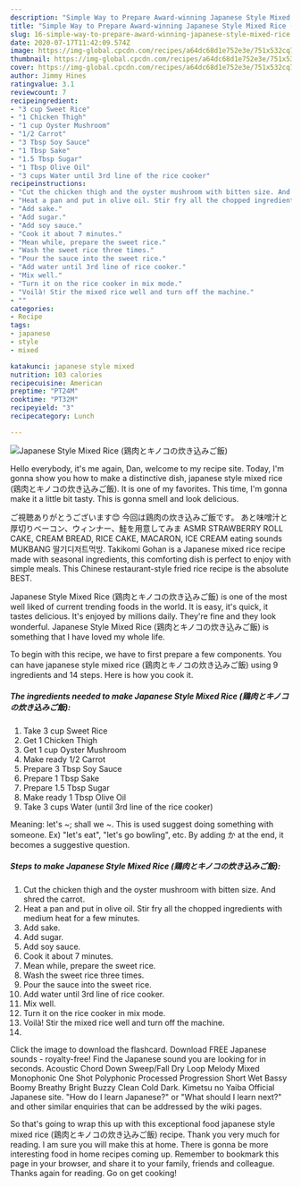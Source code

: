 ```yaml
---
description: "Simple Way to Prepare Award-winning Japanese Style Mixed Rice (鶏肉とキノコの炊き込みご飯)"
title: "Simple Way to Prepare Award-winning Japanese Style Mixed Rice (鶏肉とキノコの炊き込みご飯)"
slug: 16-simple-way-to-prepare-award-winning-japanese-style-mixed-rice
date: 2020-07-17T11:42:09.574Z
image: https://img-global.cpcdn.com/recipes/a64dc68d1e752e3e/751x532cq70/japanese-style-mixed-rice-鶏肉とキノコの炊き込みご飯-recipe-main-photo.jpg
thumbnail: https://img-global.cpcdn.com/recipes/a64dc68d1e752e3e/751x532cq70/japanese-style-mixed-rice-鶏肉とキノコの炊き込みご飯-recipe-main-photo.jpg
cover: https://img-global.cpcdn.com/recipes/a64dc68d1e752e3e/751x532cq70/japanese-style-mixed-rice-鶏肉とキノコの炊き込みご飯-recipe-main-photo.jpg
author: Jimmy Hines
ratingvalue: 3.1
reviewcount: 7
recipeingredient:
- "3 cup Sweet Rice"
- "1 Chicken Thigh"
- "1 cup Oyster Mushroom"
- "1/2 Carrot"
- "3 Tbsp Soy Sauce"
- "1 Tbsp Sake"
- "1.5 Tbsp Sugar"
- "1 Tbsp Olive Oil"
- "3 cups Water until 3rd line of the rice cooker"
recipeinstructions:
- "Cut the chicken thigh and the oyster mushroom with bitten size. And shred the carrot."
- "Heat a pan and put in olive oil. Stir fry all the chopped ingredients with medium heat for a few minutes."
- "Add sake."
- "Add sugar."
- "Add soy sauce."
- "Cook it about 7 minutes."
- "Mean while, prepare the sweet rice."
- "Wash the sweet rice three times."
- "Pour the sauce into the sweet rice."
- "Add water until 3rd line of rice cooker."
- "Mix well."
- "Turn it on the rice cooker in mix mode."
- "Voilà! Stir the mixed rice well and turn off the machine."
- ""
categories:
- Recipe
tags:
- japanese
- style
- mixed

katakunci: japanese style mixed 
nutrition: 103 calories
recipecuisine: American
preptime: "PT24M"
cooktime: "PT32M"
recipeyield: "3"
recipecategory: Lunch

---
```



![Japanese Style Mixed Rice (鶏肉とキノコの炊き込みご飯)](https://img-global.cpcdn.com/recipes/a64dc68d1e752e3e/751x532cq70/japanese-style-mixed-rice-鶏肉とキノコの炊き込みご飯-recipe-main-photo.jpg)

Hello everybody, it's me again, Dan, welcome to my recipe site. Today, I'm gonna show you how to make a distinctive dish, japanese style mixed rice (鶏肉とキノコの炊き込みご飯). It is one of my favorites. This time, I'm gonna make it a little bit tasty. This is gonna smell and look delicious.

ご視聴ありがとうございます😊 今回は鶏肉の炊き込みご飯です。 あと味噌汁と厚切りベーコン、ウィンナー、鮭を用意してみま ASMR STRAWBERRY ROLL CAKE, CREAM BREAD, RICE CAKE, MACARON, ICE CREAM eating sounds MUKBANG 딸기디저트먹방. Takikomi Gohan is a Japanese mixed rice recipe made with seasonal ingredients, this comforting dish is perfect to enjoy with simple meals. This Chinese restaurant-style fried rice recipe is the absolute BEST.

Japanese Style Mixed Rice (鶏肉とキノコの炊き込みご飯) is one of the most well liked of current trending foods in the world. It is easy, it's quick, it tastes delicious. It's enjoyed by millions daily. They're fine and they look wonderful. Japanese Style Mixed Rice (鶏肉とキノコの炊き込みご飯) is something that I have loved my whole life.


To begin with this recipe, we have to first prepare a few components. You can have japanese style mixed rice (鶏肉とキノコの炊き込みご飯) using 9 ingredients and 14 steps. Here is how you cook it.

<!--inarticleads1-->

##### The ingredients needed to make Japanese Style Mixed Rice (鶏肉とキノコの炊き込みご飯):

1. Take 3 cup Sweet Rice
1. Get 1 Chicken Thigh
1. Get 1 cup Oyster Mushroom
1. Make ready 1/2 Carrot
1. Prepare 3 Tbsp Soy Sauce
1. Prepare 1 Tbsp Sake
1. Prepare 1.5 Tbsp Sugar
1. Make ready 1 Tbsp Olive Oil
1. Take 3 cups Water (until 3rd line of the rice cooker)


Meaning: let&#39;s ~; shall we ~. This is used suggest doing something with someone. Ex) &#34;let&#39;s eat&#34;, &#34;let&#39;s go bowling&#34;, etc. By adding か at the end, it becomes a suggestive question. 

<!--inarticleads2-->

##### Steps to make Japanese Style Mixed Rice (鶏肉とキノコの炊き込みご飯):

1. Cut the chicken thigh and the oyster mushroom with bitten size. And shred the carrot.
1. Heat a pan and put in olive oil. Stir fry all the chopped ingredients with medium heat for a few minutes.
1. Add sake.
1. Add sugar.
1. Add soy sauce.
1. Cook it about 7 minutes.
1. Mean while, prepare the sweet rice.
1. Wash the sweet rice three times.
1. Pour the sauce into the sweet rice.
1. Add water until 3rd line of rice cooker.
1. Mix well.
1. Turn it on the rice cooker in mix mode.
1. Voilà! Stir the mixed rice well and turn off the machine.
1. 


Click the image to download the flashcard. Download FREE Japanese sounds - royalty-free! Find the Japanese sound you are looking for in seconds. Acoustic Chord Down Sweep/Fall Dry Loop Melody Mixed Monophonic One Shot Polyphonic Processed Progression Short Wet Bassy Boomy Breathy Bright Buzzy Clean Cold Dark. Kimetsu no Yaiba Official Japanese site. &#34;How do I learn Japanese?&#34; or &#34;What should I learn next?&#34; and other similar enquiries that can be addressed by the wiki pages. 

So that's going to wrap this up with this exceptional food japanese style mixed rice (鶏肉とキノコの炊き込みご飯) recipe. Thank you very much for reading. I am sure you will make this at home. There is gonna be more interesting food in home recipes coming up. Remember to bookmark this page in your browser, and share it to your family, friends and colleague. Thanks again for reading. Go on get cooking!

